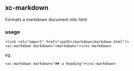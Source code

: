 ## xc-markdown

Formats a markdown document into html

### usage

    <link rel="import" href="<path>/markdown/markdown.html"/>
    <xc-markdown markdown="<markdown>"></xc-markdown>

eg.

    <xc-markdown markdown="## a heading"></xc-markdown>
